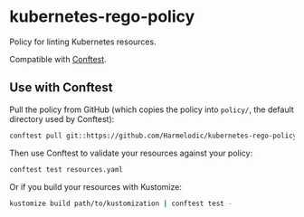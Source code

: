 # kubernetes-rego-policy

Policy for linting Kubernetes resources.

Compatible with [Conftest](https://www.conftest.dev).

## Use with Conftest

Pull the policy from GitHub (which copies the policy into `policy/`, the default directory used by Conftest):

```bash
conftest pull git::https://github.com/Harmelodic/kubernetes-rego-policy.git//policy
```

Then use Conftest to validate your resources against your policy:

```bash
conftest test resources.yaml
```

Or if you build your resources with Kustomize:

```bash
kustomize build path/to/kustomization | conftest test -
```